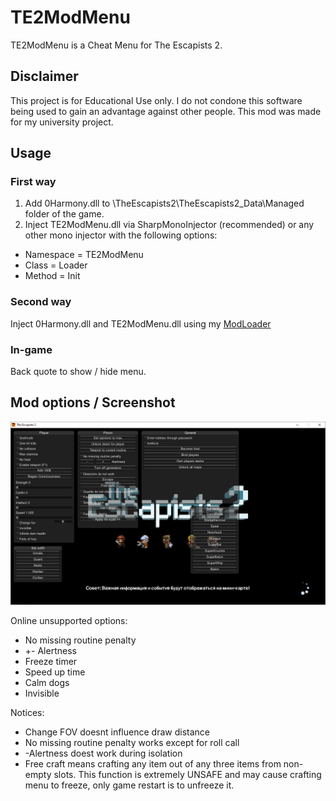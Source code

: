 # TE2ModMenu
TE2ModMenu is a Cheat Menu for The Escapists 2.
## Disclaimer
This project is for Educational Use only. I do not condone this software being used to gain an advantage against other people. This mod was made for my university project.
## Usage
### First way
1. Add 0Harmony.dll to \TheEscapists2\TheEscapists2_Data\Managed folder of the game.
2. Inject TE2ModMenu.dll via SharpMonoInjector (recommended) or any other mono injector with the following options:
- Namespace = TE2ModMenu
- Class = Loader
- Method = Init
### Second way
Inject 0Harmony.dll and TE2ModMenu.dll using my [ModLoader](https://github.com/Sacracia/ModLoader)
### In-game
Back quote to show / hide menu.
## Mod options / Screenshot
<p align="center">
   <img src="screenshot.png">
</p>

Online unsupported options:
- No missing routine penalty
- +- Alertness
- Freeze timer
- Speed up time
- Calm dogs
- Invisible

Notices:
- Change FOV doesnt influence draw distance
- No missing routine penalty works except for roll call
- -Alertness doest work during isolation
- Free craft means crafting any item out of any three items from non-empty slots. This function is extremely UNSAFE and may cause crafting menu to freeze, only game restart is to unfreeze it. 